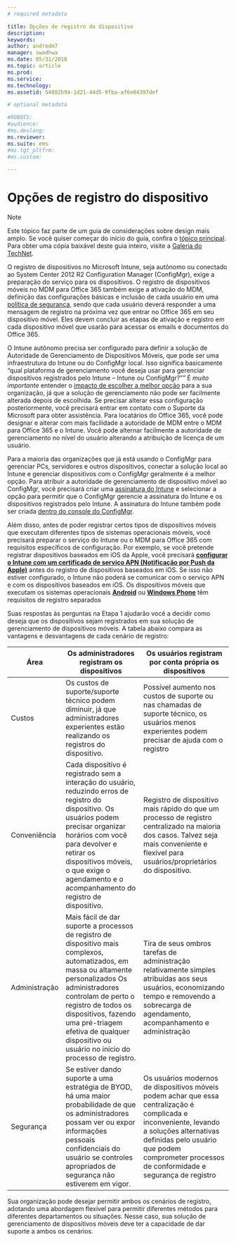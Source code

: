 ```yaml
---
# required metadata

title: Opções de registro do dispositivo
description:
keywords:
author: andredm7
manager: swadhwa
ms.date: 05/31/2016
ms.topic: article
ms.prod:
ms.service:
ms.technology:
ms.assetid: 54082b94-1d21-44d5-9fba-af6e04397def

# optional metadata

#ROBOTS:
#audience:
#ms.devlang:
ms.reviewer: 
ms.suite: ems
#ms.tgt_pltfrm:
#ms.custom:

---
```



# Opções de registro do dispositivo

>[!NOTE]
>Este tópico faz parte de um guia de considerações sobre design mais amplo. Se você quiser começar do início do guia, confira o [tópico principal](mdm-design-considerations-guide.md). Para obter uma cópia baixável deste guia inteiro, visite a [Galeria do TechNet](https://gallery.technet.microsoft.com/Mobile-Device-Management-7d401582).

O registro de dispositivos no Microsoft Intune, seja autônomo ou conectado ao System Center 2012 R2 Configuration Manager (ConfigMgr), exige a preparação do serviço para os dispositivos. O registro de dispositivos móveis no MDM para Office 365 também exige a ativação do MDM, definição das configurações básicas e inclusão de cada usuário em uma [política de segurança](https://technet.microsoft.com/library/ms.o365.cc.newdevicepolicy.aspx), sendo que cada usuário deverá responder a uma mensagem de registro na próxima vez que entrar no Office 365 em seu dispositivo móvel. Eles devem concluir as etapas de ativação e registro em cada dispositivo móvel que usarão para acessar os emails e documentos do Office 365.

O Intune autônomo precisa ser configurado para definir a solução de Autoridade de Gerenciamento de Dispositivos Móveis, que pode ser uma infraestrutura do Intune ou do ConfigMgr local. Isso significa basicamente “qual plataforma de gerenciamento você deseja usar para gerenciar dispositivos registrados pelo Intune – Intune *ou* ConfigMgr?”” É *muito importante* entender o [impacto de escolher a melhor opção](/Intune/deployuse/enroll-devices-in-microsoft-intune) para a sua organização, já que a solução de gerenciamento não pode ser facilmente alterada depois de escolhida. Se precisar alterar essa configuração posteriormente, você precisará entrar em contato com o Suporte da Microsoft para obter assistência. Para locatários do Office 365, você pode designar e alterar com mais facilidade a autoridade de MDM entre o MDM para Office 365 e o Intune. Você pode alternar facilmente a autoridade de gerenciamento no nível do usuário alterando a atribuição de licença de um usuário. 

Para a maioria das organizações que já está usando o ConfigMgr para gerenciar PCs, servidores e outros dispositivos, conectar a solução local ao Intune e gerenciar dispositivos com o ConfigMgr geralmente é a melhor opção. Para atribuir a autoridade de gerenciamento de dispositivo móvel ao ConfigMgr, você precisará criar uma [assinatura do Intune](https://portal.office.com/Signup/Signup.aspx?OfferId=40BE278A-DFD1-470a-9EF7-9F2596EA7FF9&dl=INTUNE_A&ali=1#0) e selecionar a opção para permitir que o ConfigMgr gerencie a assinatura do Intune e os dispositivos registrados pelo Intune. A assinatura do Intune também pode ser criada [dentro do console do ConfigMgr](https://technet.microsoft.com/library/jj884158.aspx).

Além disso, antes de poder registrar certos tipos de dispositivos móveis que executam diferentes tipos de sistemas operacionais móveis, você precisará preparar o serviço do Intune ou o MDM para Office 365 com requisitos específicos de configuração. Por exemplo, se você pretende registrar dispositivos baseados em iOS da Apple, você precisará **[configurar o Intune com um certificado de serviço APN (Notificação por Push da Apple)](https://technet.microsoft.com/library/dn408185.aspx)** antes do registro de dispositivos baseados em iOS. Se isso não estiver configurado, o Intune não poderá se comunicar com o serviço APN e com os dispositivos baseados em iOS. Os dispositivos móveis que executam os sistemas operacionais **[Android](https://technet.microsoft.com/library/dn764960.aspx)** ou **[Windows Phone](https://technet.microsoft.com/library/dn764959.aspx)** têm requisitos de registro separados

Suas respostas às perguntas na Etapa 1 ajudarão você a decidir como deseja que os dispositivos sejam registrados em sua solução de gerenciamento de dispositivos móveis. A tabela abaixo compara as vantagens e desvantagens de cada cenário de registro:

| Área  | Os administradores registram os dispositivos | Os usuários registram por conta própria os dispositivos |
| ------------- | ------------- | ------------ |
| Custos | Os custos de suporte/suporte técnico podem diminuir, já que administradores experientes estão realizando os registros do dispositivo. | Possível aumento nos custos de suporte ou nas chamadas de suporte técnico, os usuários menos experientes podem precisar de ajuda com o registro |
| Conveniência  | Cada dispositivo é registrado sem a interação do usuário, reduzindo erros de registro do dispositivo. Os usuários podem precisar organizar horários com você para devolver e retirar os dispositivos móveis, o que exige o agendamento e o acompanhamento do registro de dispositivo.| Registro de dispositivo mais rápido do que um processo de registro centralizado na maioria dos casos. Talvez seja mais conveniente e flexível para usuários/proprietários do dispositivo. |
| Administração | Mais fácil de dar suporte a processos de registro de dispositivo mais complexos, automatizados, em massa ou altamente personalizados Os administradores controlam de perto o registro de todos os dispositivos, fazendo uma pré-triagem efetiva de qualquer dispositivo ou usuário no início do processo de registro. | Tira de seus ombros tarefas de administração relativamente simples atribuídas aos seus usuários, economizando tempo e removendo a sobrecarga de agendamento, acompanhamento e administração |
| Segurança  | Se estiver dando suporte a uma estratégia de BYOD, há uma maior probabilidade de que os administradores possam ver ou expor informações pessoais confidenciais do usuário se controles apropriados de segurança não estiverem em vigor. | Os usuários modernos de dispositivos móveis podem achar que essa centralização é complicada e inconveniente, levando a soluções alternativas definidas pelo usuário que podem comprometer processos de conformidade e segurança de registro |

Sua organização pode desejar permitir ambos os cenários de registro, adotando uma abordagem flexível para permitir diferentes métodos para diferentes departamentos ou situações. Nesse caso, sua solução de gerenciamento de dispositivos móveis deve ter a capacidade de dar suporte a ambos os cenários.

<!--HONumber=Jun16_HO1-->


